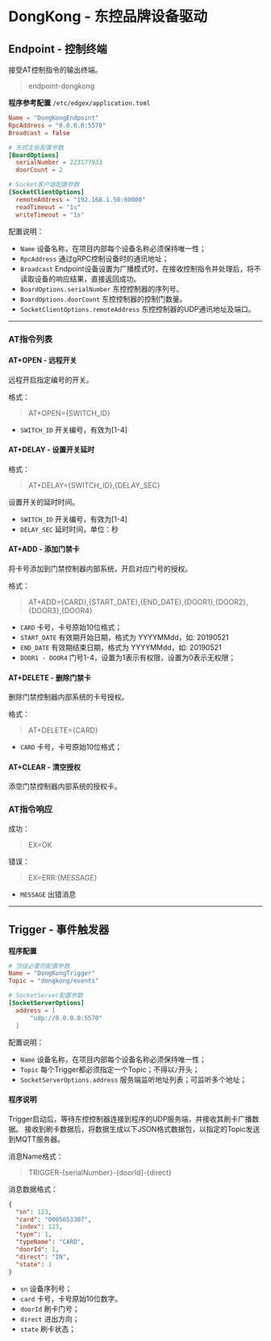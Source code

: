 # DongKong - 东控品牌设备驱动

## Endpoint - 控制终端

接受AT控制指令的输出终端。

> endpoint-dongkong

**程序参考配置** `/etc/edgex/application.toml`

```toml
Name = "DongKongEndpoint"
RpcAddress = "0.0.0.0:5570"
Broadcast = false

# 东控主板配置参数
[BoardOptions]
  serialNumber = 223177933
  doorCount = 2

# Socket客户端配置参数
[SocketClientOptions]
  remoteAddress = "192.168.1.50:60000"
  readTimeout = "1s"
  writeTimeout = "1s"
```

配置说明：

- `Name` 设备名称，在项目内部每个设备名称必须保持唯一性；
- `RpcAddress` 通过gRPC控制设备时的通讯地址；
- `Broadcast` Endpoint设备设置为广播模式时，在接收控制指令并处理后，将不读取设备的响应结果，直接返回成功。
- `BoardOptions.serialNumber` 东控控制器的序列号。
- `BoardOptions.doorCount` 东控控制器的控制门数量。
- `SocketClientOptions.remoteAddress` 东控控制器的UDP通讯地址及端口。


----

### AT指令列表

#### AT+OPEN - 远程开关

远程开启指定编号的开关。

格式：

> AT+OPEN={SWITCH_ID} 

- `SWITCH_ID` 开关编号，有效为\[1-4\] 
    
#### AT+DELAY - 设置开关延时

格式：

> AT+DELAY={SWITCH_ID},{DELAY_SEC}
 
设置开关的延时时间。

- `SWITCH_ID` 开关编号，有效为\[1-4\]
- `DELAY_SEC` 延时时间，单位：秒

#### AT+ADD - 添加门禁卡

将卡号添加到门禁控制器内部系统，开启对应门号的授权。

格式：

> AT+ADD={CARD},{START_DATE},{END_DATE},{DOOR1},{DOOR2},{DOOR3},{DOOR4}

- `CARD` 卡号，卡号原始10位格式；
- `START_DATE` 有效期开始日期，格式为 YYYYMMdd，如: 20190521
- `END_DATE` 有效期结束日期，格式为 YYYYMMdd，如: 20190521
- `DOOR1 - DOOR4` 门号1-4，设置为1表示有权限，设置为0表示无权限；

#### AT+DELETE - 删除门禁卡

删除门禁控制器内部系统的卡号授权。

格式：

> AT+DELETE={CARD}

- `CARD` 卡号，卡号原始10位格式；

#### AT+CLEAR - 清空授权

添空门禁控制器内部系统的授权卡。

### AT指令响应

成功：

> EX=OK

错误：

> EX=ERR:{MESSAGE}

- `MESSAGE` 出错消息

----

## Trigger - 事件触发器

**程序配置**

```toml
# 顶级必要的配置参数
Name = "DongKongTrigger"
Topic = "dongkong/events"

# SocketServer配置参数
[SocketServerOptions]
  address = [
      "udp://0.0.0.0:5570"
  ]
```


配置说明：

- `Name` 设备名称，在项目内部每个设备名称必须保持唯一性；
- `Topic` 每个Trigger都必须指定一个Topic；不得以`/`开头；
- `SocketServerOptions.address` 服务端监听地址列表；可监听多个地址；

#### 程序说明

Trigger启动后，等待东控控制器连接到程序的UDP服务端，并接收其刷卡广播数据。
接收到刷卡数据后，将数据生成以下JSON格式数据包，以指定的Topic发送到MQTT服务器。

消息Name格式：

> TRIGGER-{serialNumber}-{doorId]-{direct}

消息数据格式：

```json
{
  "sn": 123,
  "card": "0005653307",
  "index": 123,
  "type": 1,
  "typeName": "CARD",
  "doorId": 1,
  "direct": "IN",
  "state": 1
}
```

- `sn` 设备序列号；
- `card` 卡号，卡号原始10位数字。
- `doorId` 刷卡门号；
- `direct` 进出方向；
- `state` 刷卡状态；



